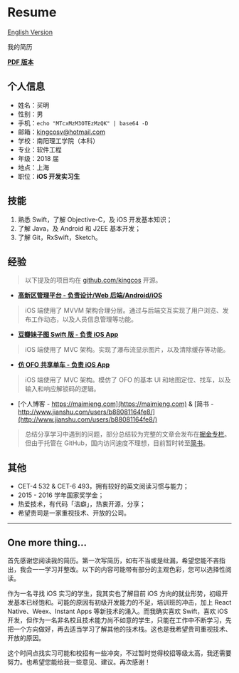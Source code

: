 # Resume

[English Version](README_ENG.md)

我的简历

**[PDF 版本](https://github.com/kingcos/Resume/releases/tag/v1.0)**

## 个人信息

- 姓名：买明
- 性别：男
- 手机：`echo "MTcxMzM3OTEzMzQK" | base64 -D`
- 邮箱：[kingcosv@hotmail.com](mailto:kingcosv@hotmail.com)
- 学校：南阳理工学院（本科）
- 专业：软件工程
- 年级：2018 届
- 地点：上海
- 职位：**iOS 开发实习生**

## 技能

1. 熟悉 Swift，了解 Objective-C，及 iOS 开发基本知识；
2. 了解 Java，及 Android 和 J2EE 基本开发；
3. 了解 Git，RxSwift，Sketch。

## 经验

> 以下提及的项目均在 [github.com/kingcos](https://github.com/kingcos) 开源。

- [**高新区管理平台 - 负责设计/Web 后端/Android/iOS**](https://github.com/kingcos/GXQSyetem-iOS)

> iOS 端使用了 MVVM 架构合理分层。通过与后端交互实现了用户浏览、发布工作动态，以及人员信息管理等功能。

- [**豆瓣妹子图 Swift 版 - 负责 iOS App**](https://github.com/kingcos/iMeiZi)

> iOS 端使用了 MVC 架构。实现了瀑布流显示图片，以及清除缓存等功能。

- [**仿 OFO 共享单车 - 负责 iOS App**](https://github.com/kingcos/OFOBike)

> iOS 端使用了 MVC 架构。模仿了 OFO 的基本 UI 和地图定位、找车，以及输入和响应解锁码的逻辑。

- [个人博客 - https://maimieng.com](https://maimieng.com) & [简书 - http://www.jianshu.com/users/b88081164fe8/](http://www.jianshu.com/users/b88081164fe8/)

> 总结分享学习中遇到的问题，部分总结较为完整的文章会发布在[掘金专栏](https://juejin.im/user/576a484d1532bc006046d078)。但由于托管在 GitHub，国内访问速度不理想，目前暂时转至[简书](http://www.jianshu.com/users/b88081164fe8/)。

## 其他

- CET-4 532 & CET-6 493，拥有较好的英文阅读习惯与能力；
- 2015 - 2016 学年国家奖学金；
- 热爱技术，有代码「洁癖」，热衷开源，分享；
- 希望贵司是一家重视技术、开放的公司。

---

## One more thing...

首先感谢您阅读我的简历。第一次写简历，如有不当或是纰漏，希望您能不吝指出，我会一一学习并整改。以下的内容可能带有部分的主观色彩，您可以选择性阅读。

作为一名寻找 iOS 实习的学生，我其实也了解目前 iOS 方向的就业形势，初级开发基本已经饱和。可能的原因有初级开发能力的不足，培训班的冲击，加上 React Native、Weex、Instant Apps 等新技术的涌入。而我确实喜欢 Swift，喜欢 iOS 开发，但作为一名非名校且技术能力尚不如意的学生，只能在工作中不断学习，先把一个方向做好，再去适当学习了解其他的技术栈。这也是我希望贵司重视技术、开放的原因。

这个时间点找实习可能和校招有一些冲突，不过暂时觉得校招等级太高，我还需要努力。也希望您能给我一些意见、建议。再次感谢！
